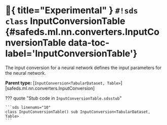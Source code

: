 # :test_tube:{ title="Experimental" } `#!sds class` InputConversionTable {#safeds.ml.nn.converters.InputConversionTable data-toc-label='InputConversionTable'}

The input conversion for a neural network defines the input parameters for the neural network.

**Parent type:** [`InputConversion<TabularDataset, Table>`][safeds.ml.nn.converters.InputConversion]

??? quote "Stub code in `InputConversionTable.sdsstub`"

    ```sds linenums="10"
    class InputConversionTable() sub InputConversion<TabularDataset, Table>
    ```
